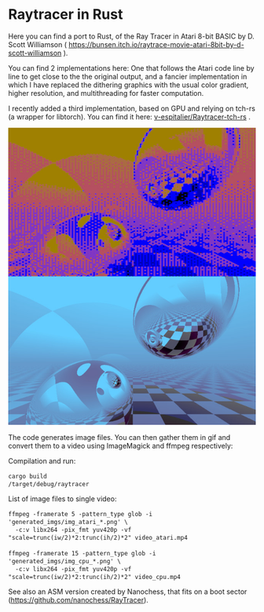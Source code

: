 
# Raytracer in Rust

Here you can find a port to Rust, of the Ray Tracer in Atari 8-bit BASIC by D. Scott Williamson ( https://bunsen.itch.io/raytrace-movie-atari-8bit-by-d-scott-williamson ).

You can find 2 implementations here: One that follows the Atari code line by line to get close to the the original output, and a fancier implementation in which I have replaced the dithering graphics with the usual color gradient, higher resolution, and multithreading for faster computation. 

I recently added a third implementation, based on GPU and relying on tch-rs (a wrapper for libtorch). You can find it here: [v-espitalier/Raytracer-tch-rs](https://github.com/v-espitalier/Raytracer-tch-rs) .

![Example of atari and pc images](generated_imgs/atari_and_pc.jpg)

The code generates image files. You can then gather them in gif and convert them to a video using ImageMagick and ffmpeg respectively:

Compilation and run:
~~~
cargo build
/target/debug/raytracer
~~~

List of image files to single video:
~~~
ffmpeg -framerate 5 -pattern_type glob -i 'generated_imgs/img_atari_*.png' \
  -c:v libx264 -pix_fmt yuv420p -vf "scale=trunc(iw/2)*2:trunc(ih/2)*2" video_atari.mp4

ffmpeg -framerate 15 -pattern_type glob -i 'generated_imgs/img_cpu_*.png' \
  -c:v libx264 -pix_fmt yuv420p -vf "scale=trunc(iw/2)*2:trunc(ih/2)*2" video_cpu.mp4
~~~

See also an ASM version created by Nanochess, that fits on a boot sector (https://github.com/nanochess/RayTracer).
